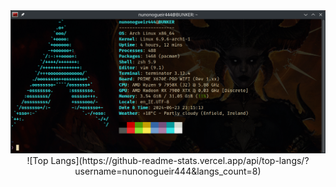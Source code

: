 <div id="" align="center">
<a><img src="/images/fastfetch.png" alt="fastfetch" width="" height=""></a>
  ![Top Langs](https://github-readme-stats.vercel.app/api/top-langs/?username=nunonogueir444&langs_count=8)

</div>

